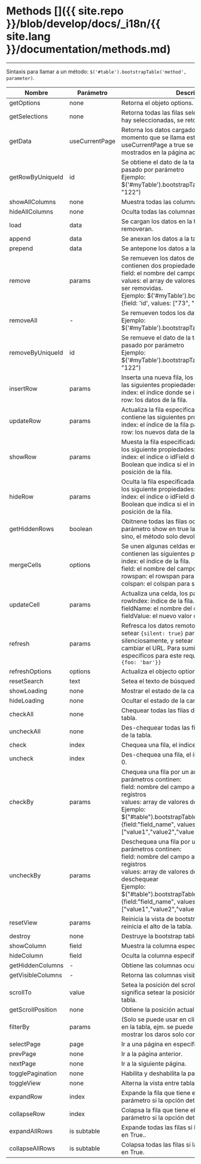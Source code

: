 # Methods []({{ site.repo }}/blob/develop/docs/_i18n/{{ site.lang }}/documentation/methods.md)

---

Sintaxis para llamar a un método: `$('#table').bootstrapTable('method', parameter)`.

<table class="table"
  id="m"
  data-search="true"
  data-show-toggle="true"
  data-show-columns="true"
  data-mobile-responsive="true">
  <thead>
  <tr>
    <th>Nombre</th>
    <th>Parámetro</th>
    <th>Descripción</th>
  </tr>
  </thead>
  <tbody>
  <tr>
    <td>getOptions</td>
    <td>none</td>
    <td>Retorna el objeto options.</td>
  </tr>
  <tr>
    <td>getSelections</td>
    <td>none</td>
    <td>Retorna todas las filas seleccionadas, cuando no hay seleccionadas, se retorna un array vacío .</td>
  </tr>
  <tr>
    <td>getData</td>
    <td>useCurrentPage</td>
    <td>Retorna los datos cargados en la tabla en el momento que se llama este método. Si se setea useCurrentPage a true se devolverá los datos mostrados en la página actual.</td>
  </tr>
  <tr>
    <td>getRowByUniqueId</td>
    <td>id</td>
    <td>
    Se obtiene el dato de la tabla que contiene el id pasado por parámetro<br>
    Ejemplo: $('#myTable').bootstrapTable('getRowByUniqueId', "122")
    </td>
  </tr>
  <tr>
    <td>showAllColumns</td>
    <td>none</td>
    <td>Muestra todas las columnas.</td>
    <td>showAllColumns</td>
  </tr>
  <tr>
    <td>hideAllColumns</td>
    <td>none</td>
    <td>Oculta todas las columnas.</td>
    <td>hideAllColumns</td>
  </tr>
  <tr>
    <td>load</td>
    <td>data</td>
    <td>Se cargan los datos en la tabla, las filas antiguas se removeran.</td>
  </tr>
  <tr>
    <td>append</td>
    <td>data</td>
    <td>Se anexan los datos a la tabla.</td>
  </tr>
	<tr>
    <td>prepend</td>
    <td>data</td>
    <td>Se antepone los datos a la tabla.</td>
  </tr>
  <tr>
    <td>remove</td>
    <td>params</td>
    <td>
    Se remueven los datos de la tabla, los parámetros contienen dos propiedades: <br>
    field: el nombre del campo de las filas removidas. <br>
    values: el array de valores de las filas que deberían ser removidas. <br>
    Ejemplo: $('#myTable').bootstrapTable('remove', {field: 'id', values: ["73", "74"]})
    </td>
  </tr>
  <tr>
    <td>removeAll</td>
    <td>-</td>
    <td>
    Se remueven todos los datos de la tabla <br>
    Ejemplo: $('#myTable').bootstrapTable('removeAll')
    </td>
  </tr>
  <tr>
    <td>removeByUniqueId</td>
    <td>id</td>
    <td>
    Se remueve el dato de la tabla que contiene el id pasado por parámetro<br>
    Ejemplo: $('#myTable').bootstrapTable('removeByUniqueId', "122")
    </td>
  </tr>
  <tr>
    <td>insertRow</td>
    <td>params</td>
    <td>
    Inserta una nueva fila, los paeámetros contienen las siguientes propiedades:<br>
    index: el índice donde se insertara la nueva fila.<br>
    row: los datos de la fila.
    </td>
  </tr>
  <tr>
    <td>updateRow</td>
    <td>params</td>
    <td>
    Actualiza la fila especificada, el parámetro contiene las siguientes propiedades: <br>
    index: el índice de la fila para ser actualizada. <br>
    row: los nuevos data de la fila.
    </td>
  </tr>
	<tr>
    <td>showRow</td>
    <td>params</td>
    <td>Muesta la fila especificada. El parámetro contiene los siguiente propiedades: <br>
    index: el indice o idField de la fila.
    isIdField: Boolean que indica si el index es idField o la posición de la fila.</td>
  </tr>
  <tr>
    <td>hideRow</td>
    <td>params</td>
    <td>Oculta la fila especificada. El parámetro contiene los siguiente propiedades: <br>
    index: el indice o idField de la fila.
    isIdField: Boolean que indica si el index es idField o la posición de la fila.</td>
  </tr>
  <tr>
    <td>getHiddenRows</td>
    <td>boolean</td>
    <td>Obitnene todas las filas ocultas si se pasa el parámetro show en true las filas serán mostradas, sino, el método solo
    devolvera las filas ocultas.</td>
  </tr>
  <tr>
    <td>mergeCells</td>
    <td>options</td>
    <td>
    Se unen algunas celdas en una, las opciones contienen las siguientes propiedades: <br>
    index: el índice de la fila. <br>
    field: el nombre del campo.<br>
    rowspan: el rowspan para ser unidas. <br>
    colspan: el colspan para ser unidas.
    </td>
  </tr>
  <tr>
    <td>updateCell</td>
    <td>params</td>
    <td>
    Actualiza una celda, los parámetros contienen: <br>
    rowIndex: índice de la fila. <br>
    fieldName: el nombre del campo.<br>
    fieldValue: el nuevo valor de la celda. <br>
    </td>
  </tr>
  <tr>
    <td>refresh</td>
    <td>params</td>
    <td>Refresca los datos remotos del servidor, se puede setear <code>{silent: true}</code> para refrescar los datos silenciosamente, y setear <code>{url: newUrl}</code> para cambiar el URL. Para suministrar query params especificos para este request, setear <code>{query: {foo: 'bar'}}</code></td>
  </tr>
  <tr>
    <td>refreshOptions</td>
    <td>options</td>
    <td>Actualiza el objecto options</td>
  </tr>
  <tr>
    <td>resetSearch</td>
    <td>text</td>
    <td>Setea el texto de búsqueda</td>
  </tr>
  <tr>
    <td>showLoading</td>
    <td>none</td>
    <td>Mostrar el estado de la carga.</td>
  </tr>
  <tr>
    <td>hideLoading</td>
    <td>none</td>
    <td>Ocultar el estado de la carga.</td>
  </tr>
  <tr>
    <td>checkAll</td>
    <td>none</td>
    <td>Chequear todas las filas de la página actual de la tabla.</td>
  </tr>
  <tr>
    <td>uncheckAll</td>
    <td>none</td>
    <td>Des-chequear todas las filas de la página actual de la tabla.</td>
  </tr>
  <tr>
    <td>check</td>
    <td>index</td>
    <td>Chequea una fila, el índice de la fila inicia en 0.</td>
  </tr>
  <tr>
    <td>uncheck</td>
    <td>index</td>
    <td>Des-chequea una fila, el índice de la fila inicia en 0.</td>
  </tr>
	<tr>
    <td>checkBy</td>
    <td>params</td>
    <td>
    Chequea una fila por un array de valores los parámetros continen:<br>
    field: nombre del campo a usar para encontrar los registros<br>
    values: array de valores de las filas por chequear<br>
    Ejemplo: <br>
    $("#table").bootstrapTable("checkBy", {field:"field_name", values:["value1","value2","value3"]})
    </td>
  </tr>
  <tr>
    <td>uncheckBy</td>
    <td>params</td>
    <td>
    Deschequea una fila por un array de valores los parámetros continen:<br>
    field: nombre del campo a usar para encontrar los registros<br>
    values: array de valores de las filas por deschequear<br>
    Ejemplo: <br>
    $("#table").bootstrapTable("uncheckBy", {field:"field_name", values:["value1","value2","value3"]})
    </td>
  </tr>
  <tr>
    <td>resetView</td>
    <td>params</td>
    <td>Reinicia la vista de bootstrap table, por ejemplo reinicia el alto de la tabla.</td>
  </tr>
  <tr>
    <td>destroy</td>
    <td>none</td>
    <td>Destruye la bootstrap table.</td>
  </tr>
  <tr>
    <td>showColumn</td>
    <td>field</td>
    <td>Muestra la columna especificada.</td>
  </tr>
  <tr>
    <td>hideColumn</td>
    <td>field</td>
    <td>Oculta la columna especificada.</td>
  </tr>
  <tr>
    <td>getHiddenColumns</td>
    <td>-</td>
    <td>Obtiene las columnas ocultas.</td>
  </tr>
  <tr>
    <td>getVisibleColumns</td>
    <td>-</td>
    <td>Retorna las columnas visibles.</td>
  </tr>
  <tr>
    <td>scrollTo</td>
    <td>value</td>
    <td>Setea la posición del scroll, setear 'bottom' significa setear la posición del scroll al final de la tabla.</td>
  </tr>
  <tr>
    <td>getScrollPosition</td>
    <td>none</td>
    <td>Obtiene la posición actual del scroll.</td>
  </tr>
  <tr>
    <td>filterBy</td>
    <td>params</td>
    <td>(Solo se puede usar en client-side)Filtra los datos en la tabla, ejm. se puede filtrar <code>{age: 10}</code> para mostrar los daros solo con la edad igual a 10.</td>
  </tr>
  <tr>
    <td>selectPage</td>
    <td>page</td>
    <td>Ir a una página en especifico.</td>
  </tr>
  <tr>
    <td>prevPage</td>
    <td>none</td>
    <td>Ir a la página anterior.</td>
  </tr>
  <tr>
    <td>nextPage</td>
    <td>none</td>
    <td>Ir a la siguiente página.</td>
  </tr>
	<tr>
    <td>togglePagination</td>
    <td>none</td>
    <td>Habilita y deshabilita la paginación.</td>
  </tr>
  <tr>
    <td>toggleView</td>
    <td>none</td>
    <td>Alterna la vista entre tabla y tarjeta.</td>
  </tr>
  <tr>
    <td>expandRow</td>
    <td>index</td>
    <td>Expande la fila que tiene el index pasado por parámetro si la opción detail view está en True.</td>
  </tr>
  <tr>
    <td>collapseRow</td>
    <td>index</td>
    <td>Colapsa la fila que tiene el index pasado por parámetro si la opción detail view está en True.</td>
  </tr>
  <tr>
    <td>expandAllRows</td>
    <td>is subtable</td>
    <td>Expande todas las filas si la opción detail view está en True..</td>
  </tr>
  <tr>
    <td>collapseAllRows</td>
    <td>is subtable</td>
    <td>Colapsa todas las filas si la opción detail view está en True.</td>
  </tr>
  </tbody>
</table>
